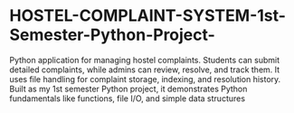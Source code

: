# HOSTEL-COMPLAINT-SYSTEM-1st-Semester-Python-Project-
Python application for managing hostel complaints. Students can submit detailed complaints, while admins can review, resolve, and track them. It uses file handling for complaint storage, indexing, and resolution history. Built as my 1st semester Python project, it demonstrates Python fundamentals like functions, file I/O, and simple data structures
